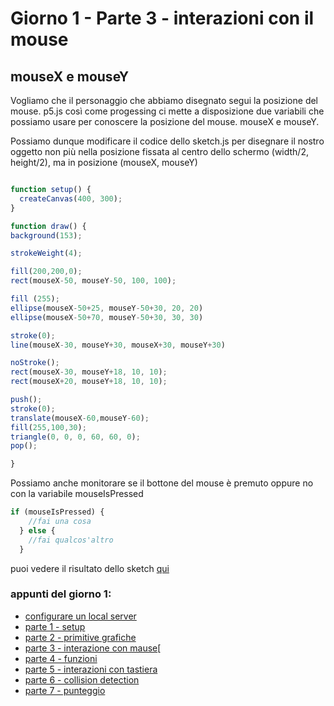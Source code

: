 # Giorno 1 - Parte 3 - interazioni con il mouse

## mouseX e mouseY

Vogliamo che il personaggio che abbiamo disegnato segui la posizione del mouse.
p5.js così come progessing ci mette a disposizione due variabili che possiamo usare per conoscere la posizione del mouse. mouseX e mouseY.

Possiamo dunque modificare il codice dello sketch.js per disegnare il nostro oggetto non più nella posizione fissata al centro dello schermo (width/2, height/2), ma in posizione (mouseX, mouseY)

```javascript

function setup() {
  createCanvas(400, 300);
}

function draw() {
background(153);

strokeWeight(4);

fill(200,200,0);
rect(mouseX-50, mouseY-50, 100, 100);

fill (255);
ellipse(mouseX-50+25, mouseY-50+30, 20, 20)
ellipse(mouseX-50+70, mouseY-50+30, 30, 30)

stroke(0);
line(mouseX-30, mouseY+30, mouseX+30, mouseY+30)

noStroke();
rect(mouseX-30, mouseY+18, 10, 10);
rect(mouseX+20, mouseY+18, 10, 10);

push();
stroke(0);
translate(mouseX-60,mouseY-60);
fill(255,100,30);
triangle(0, 0, 0, 60, 60, 0);
pop();

}
```

Possiamo anche monitorare se il bottone del mouse è premuto oppure no con la variabile mouseIsPressed

```javascript
if (mouseIsPressed) {
    //fai una cosa
  } else {
    //fai qualcos'altro
  }
```

puoi vedere il risultato dello sketch [qui](https://lorenzoromagnoli.github.io/p5js_workshop/giorno1/3_interazioni-con-il-mouse)


### appunti del giorno 1:
- [configurare un local server](https://lorenzoromagnoli.github.io/p5js_workshop/giorno1/setup_atom-live-server.html)
- [parte 1 - setup ](https://lorenzoromagnoli.github.io/p5js_workshop/giorno1/parte1-setup.html)
- [parte 2 - primitive grafiche](https://lorenzoromagnoli.github.io/p5js_workshop/giorno1/parte2-primitive-grafiche.html)
- [parte 3 - interazione con mause](https://lorenzoromagnoli.github.io/p5js_workshop/giorno1/parte3-interazioni_col_mouse.html)[
- [parte 4 - funzioni](https://lorenzoromagnoli.github.io/p5js_workshop/giorno1/parte4-funzioni.html)
- [parte 5 - interazioni con tastiera](https://lorenzoromagnoli.github.io/p5js_workshop/giorno1/parte5-interazioni-con-tastiera.html)
- [parte 6 - collision detection](https://lorenzoromagnoli.github.io/p5js_workshop/giorno1/parte6-collision-detection.html)
- [parte 7 - punteggio](https://lorenzoromagnoli.github.io/p5js_workshop/giorno1/parte7_punteggio.html)
